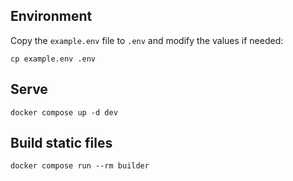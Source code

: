 ## Environment

Copy the `example.env` file to `.env` and modify the values if needed:

```shell
cp example.env .env
```

## Serve

```shell
docker compose up -d dev
```

## Build static files

```shell
docker compose run --rm builder
```
